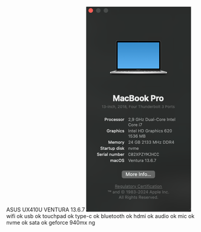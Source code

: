 ASUS UX410U VENTURA 13.6.7
![screenshot](screenshot/imagefolder/Screenshot.png)
wifi ok
usb ok
touchpad ok
type-c ok
bluetooth ok
hdmi ok
audio ok
mic ok
nvme ok
sata ok
geforce 940mx ng
